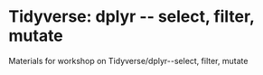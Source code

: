 # Tidyverse: dplyr -- select, filter, mutate
Materials for workshop on Tidyverse/dplyr--select, filter, mutate
